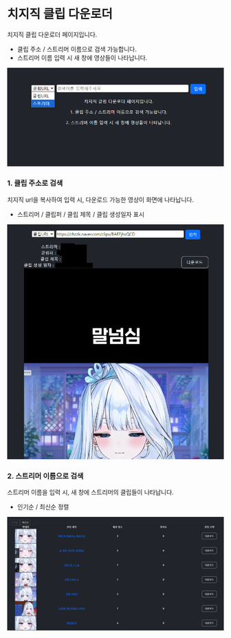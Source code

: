 # 치지직 클립 다운로더

치지직 클립 다운로더 페이지입니다.
- 클립 주소 / 스트리머 이름으로 검색 가능합니다.
- 스트리머 이름 입력 시 새 창에 영상들이 나타납니다.
<img src="src/main/readmeImg/mainPage.png">

### 1. 클립 주소로 검색
치지직 url을 복사하여 입력 시, 다운로드 가능한 영상이 화면에 나타납니다.
- 스트리머 / 클립퍼 / 클립 제목 / 클립 생성일자 표시
<img src="src/main/readmeImg/clipExample.png">

### 2. 스트리머 이름으로 검색
스트리머 이름을 입력 시, 새 창에 스트리머의 클립들이 나타납니다.
- 인기순 / 최신순 정렬
<img src="src/main/readmeImg/clipExample2.PNG">



